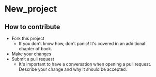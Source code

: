 # New_project

## How to contribute
- Fork this project 
  - If you don't know how, don't panic! It's covered in an additional chapter of book.
- Make your changes
- Submit a pull request
  - It's important to have a conversation when opening a pull request. Describe your change and why it should be accepted.
